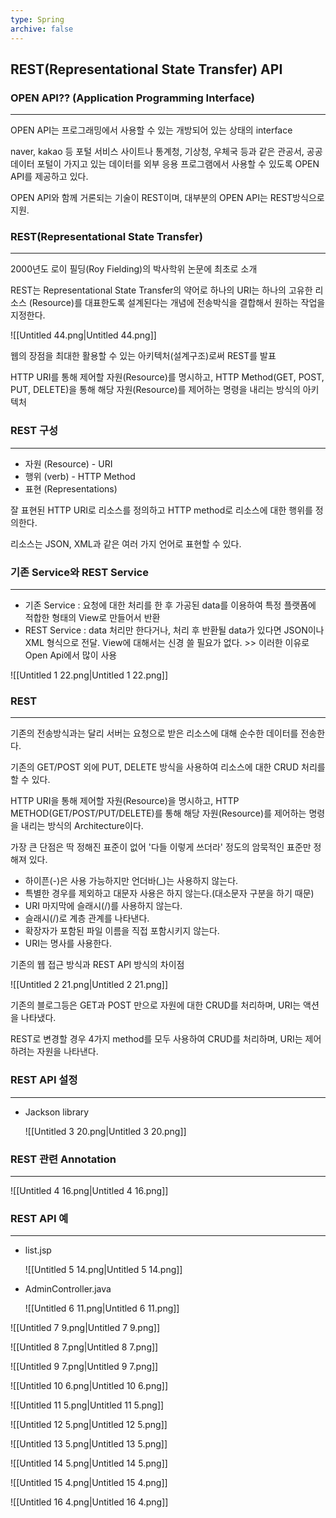 ```yaml
---
type: Spring
archive: false
---
```

## REST(Representational State Transfer) API

### OPEN API?? (Application Programming Interface)

---

OPEN API는 프로그래밍에서 사용할 수 있는 개방되어 있는 상태의 interface

naver, kakao 등 포털 서비스 사이트나 통계청, 기상청, 우체국 등과 같은 관공서, 공공 데이터 포털이 가지고 있는 데이터를 외부 응용 프로그램에서 사용할 수 있도록 OPEN API를 제공하고 있다.

OPEN API와 함께 거론되는 기술이 REST이며, 대부분의 OPEN API는 REST방식으로 지원.

  

### REST(Representational State Transfer)

---

2000년도 로이 필딩(Roy Fielding)의 박사학위 논문에 최초로 소개

REST는 Representational State Transfer의 약어로 하나의 URI는 하나의 고유한 리소스 (Resource)를 대표한도록 설계된다는 개념에 전송박식을 결합해서 원하는 작업을 지정한다.

![[Untitled 44.png|Untitled 44.png]]

웹의 장점을 최대한 활용할 수 있는 아키텍처(설계구조)로써 REST를 발표

HTTP URI를 통해 제어할 자원(Resource)를 명시하고, HTTP Method(GET, POST, PUT, DELETE)을 통해 해당 자원(Resource)를 제어하는 명령을 내리는 방식의 아키텍처

  

### REST 구성

---

- 자원 (Resource) - URI
- 행위 (verb) - HTTP Method
- 표현 (Representations)

잘 표현된 HTTP URI로 리소스를 정의하고 HTTP method로 리소스에 대한 행위를 정의한다.

리소스는 JSON, XML과 같은 여러 가지 언어로 표현할 수 있다.

  

### 기존 Service와 REST Service

---

- 기존 Service : 요청에 대한 처리를 한 후 가공된 data를 이용하여 특정 플랫폼에 적합한 형태의 View로 만들어서 반환
- REST Service : data 처리만 한다거나, 처리 후 반환될 data가 있다면 JSON이나 XML 형식으로 전달. View에 대해서는 신경 쓸 필요가 없다. >> 이러한 이유로 Open Api에서 많이 사용

![[Untitled 1 22.png|Untitled 1 22.png]]

  

### REST

---

기존의 전송방식과는 달리 서버는 요청으로 받은 리소스에 대해 순수한 데이터를 전송한다.

기존의 GET/POST 외에 PUT, DELETE 방식을 사용하여 리소스에 대한 CRUD 처리를 할 수 있다.

HTTP URI을 통해 제어할 자원(Resource)을 명시하고, HTTP METHOD(GET/POST/PUT/DELETE)를 통해 해당 자원(Resource)를 제어하는 명령을 내리는 방식의 Architecture이다.

가장 큰 단점은 딱 정해진 표준이 없어 '다들 이렇게 쓰더라' 정도의 암묵적인 표준만 정해져 있다.

- 하이픈(-)은 사용 가능하지만 언더바(_)는 사용하지 않는다.
- 특별한 경우를 제외하고 대문자 사용은 하지 않는다.(대소문자 구분을 하기 때문)
- URI 마지막에 슬래시(/)를 사용하지 않는다.
- 슬래시(/)로 계층 관계를 나타낸다.
- 확장자가 포함된 파일 이름을 직접 포함시키지 않는다.
- URI는 명사를 사용한다.

  

기존의 웹 접근 방식과 REST API 방식의 차이점

![[Untitled 2 21.png|Untitled 2 21.png]]

  

기존의 블로그등은 GET과 POST 만으로 자원에 대한 CRUD를 처리하며, URI는 액션을 나타냈다.

REST로 변경할 경우 4가지 method를 모두 사용하여 CRUD를 처리하며, URI는 제어하려는 자원을 나타낸다.

  

### REST API 설정

---

- Jackson library
    
    ![[Untitled 3 20.png|Untitled 3 20.png]]
    
      
    

### REST 관련 Annotation

---

![[Untitled 4 16.png|Untitled 4 16.png]]

  

### REST API 예

---

- list.jsp
    
    ![[Untitled 5 14.png|Untitled 5 14.png]]
    
      
    
- AdminController.java
    
    ![[Untitled 6 11.png|Untitled 6 11.png]]
    

  

![[Untitled 7 9.png|Untitled 7 9.png]]

![[Untitled 8 7.png|Untitled 8 7.png]]

![[Untitled 9 7.png|Untitled 9 7.png]]

![[Untitled 10 6.png|Untitled 10 6.png]]

![[Untitled 11 5.png|Untitled 11 5.png]]

![[Untitled 12 5.png|Untitled 12 5.png]]

![[Untitled 13 5.png|Untitled 13 5.png]]

![[Untitled 14 5.png|Untitled 14 5.png]]

![[Untitled 15 4.png|Untitled 15 4.png]]

![[Untitled 16 4.png|Untitled 16 4.png]]